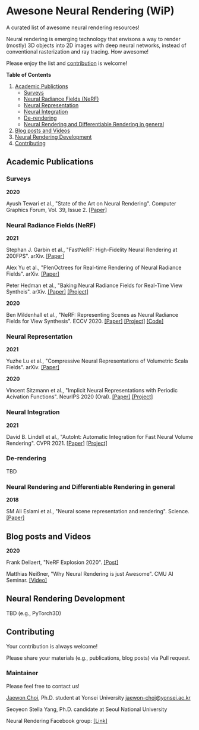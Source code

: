 # Awesone Neural Rendering (WiP)

A curated list of awesome neural rendering resources!

Neural rendering is emerging technology that envisons a way to render (mostly) 3D objects into 2D images with deep neural networks, instead of conventional rasterization and ray tracing. How awesome!

Please enjoy the list and [contribution](#contributing) is welcome!

**Table of Contents**

1. [Academic Publictions](#academic-publications)
    * [Surveys](#surveys)
    * [Neural Radiance Fields (NeRF)](#neural-radiance-fields-nerf)
    * [Neural Representation](#neural-representation)
    * [Neural Integration](#neural-integration)
    * [De-rendering](#de-rendering)
    * [Neural Rendering and Differentiable Rendering in general](#neural-rendering-and-differentiable-rendering-in-general)
3. [Blog posts and Videos](#blog-posts-and-videos)
4. [Neural Rendering Development](#neural-rendering-development)
5. [Contributing](#contributing)

## Academic Publications


### Surveys

**2020**

Ayush Tewari et al., "State of the Art on Neural Rendering". Computer Graphics Forum, Vol. 39, Issue 2. [[Paper]](https://arxiv.org/abs/2004.03805)

### Neural Radiance Fields (NeRF)

**2021**

Stephan J. Garbin et al., "FastNeRF: High-Fidelity Neural Rendering at 200FPS". arXiv. [[Paper]](https://arxiv.org/abs/2103.10380)

Alex Yu et al., "PlenOctrees for Real-time Rendering of Neural Radiance Fields". arXiv. [[Paper]](https://arxiv.org/abs/2103.14024)

Peter Hedman et al., "Baking Neural Radiance Fields for Real-Time View Syntheis". arXiv. [[Paper]](https://arxiv.org/abs/2103.14645) [[Project]](https://phog.github.io/snerg/)

**2020**

Ben Mildenhall et al., "NeRF: Representing Scenes as Neural Radiance Fields for View Synthesis". ECCV 2020. [[Paper]](https://arxiv.org/abs/2003.08934) [[Project]](https://www.matthewtancik.com/nerf) [[Code]](https://github.com/bmild/nerf)

### Neural Representation

**2021**

Yuzhe Lu et al., "Compressive Neural Representations of Volumetric Scala Fields". arXiv. [[Paper]](https://arxiv.org/abs/2104.04523)

**2020**

Vincent Sitzmann et al., "Implicit Neural Representations with Periodic Acivation Functions". NeurIPS 2020 (Oral). [[Paper]](https://arxiv.org/abs/2006.09661) [[Project]](https://vsitzmann.github.io/siren/)

### Neural Integration

**2021**

David B. Lindell et al., "AutoInt: Automatic Integration for Fast Neural Volume Rendering". CVPR 2021. [[Paper]](https://arxiv.org/abs/2012.01714) [[Project]](http://www.computationalimaging.org/publications/automatic-integration/)

### De-rendering

TBD

### Neural Rendering and Differentiable Rendering in general

**2018**

SM Ali Eslami et al., "Neural scene representation and rendering". Science. [[Paper]](https://science.sciencemag.org/content/360/6394/1204.abstract)

## Blog posts and Videos

**2020**

Frank Dellaert, "NeRF Explosion 2020". [[Post]](https://dellaert.github.io/NeRF/)

Matthias Neißner, "Why Neural Rendering is just Awesome". CMU AI Seminar. [[Video]](https://www.youtube.com/watch?v=zNvS5hQsWEo)

## Neural Rendering Development

TBD (e.g., PyTorch3D)

## Contributing

Your contribution is always welcome!

Please share your materials (e.g., publications, blog posts) via Pull request.

### Maintainer

Please feel free to contact us!

[Jaewon Choi](https://sites.google.com/view/jaewon-choi), Ph.D. student at Yonsei University <jaewon-choi@yonsei.ac.kr>

Seoyeon Stella Yang, Ph.D. candidate at Seoul National University

Neural Rendering Facebook group: [[Link]](https://www.facebook.com/groups/neuralrendering)
